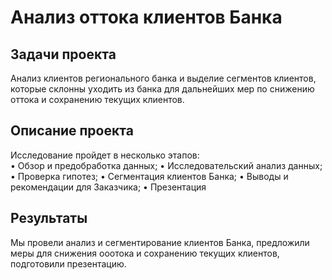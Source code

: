 # Анализ оттока клиентов Банка

## Задачи проекта
Анализ клиентов регионального банка и выделие сегментов клиентов, которые склонны уходить из банка для дальнейших мер по снижению оттока и сохранению текущих клиентов.

## Описание проекта 
Исследование пройдет в несколько этапов:\
• Обзор и предобработка данных;
• Исследовательский анализ данных;
• Проверка гипотез;
• Сегментация клиентов Банка;
• Выводы и рекомендации для Заказчика;
• Презентация

## Результаты 
 Мы провели анализ и сегментирование клиентов Банка, предложили меры для снижения ооотока и сохранению текущих клиентов, подготовили презентацию.



